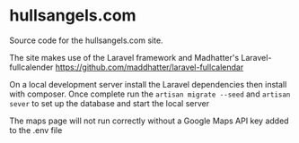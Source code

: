 # hullsangels.com
Source code for the hullsangels.com site.

The site makes use of the Laravel framework and Madhatter's Laravel-fullcalender https://github.com/maddhatter/laravel-fullcalendar

On a local development server install the Laravel dependencies then install with composer.
Once complete run the ```artisan migrate --seed``` and ```artisan sever``` to set up the database and start the local server


The maps page will not run correctly without a Google Maps API key added to the .env file
